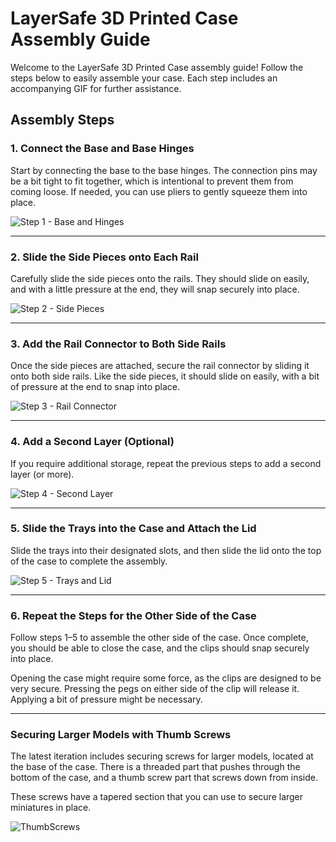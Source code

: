 # LayerSafe 3D Printed Case Assembly Guide

Welcome to the LayerSafe 3D Printed Case assembly guide! Follow the steps below to easily assemble your case. Each step includes an accompanying GIF for further assistance.

## Assembly Steps

### 1. Connect the Base and Base Hinges
Start by connecting the base to the base hinges. The connection pins may be a bit tight to fit together, which is intentional to prevent them from coming loose. If needed, you can use pliers to gently squeeze them into place.

![Step 1 - Base and Hinges](https://github.com/layersafe/LayerSafeCase/blob/main/BaseConstruction.gif)

---

### 2. Slide the Side Pieces onto Each Rail
Carefully slide the side pieces onto the rails. They should slide on easily, and with a little pressure at the end, they will snap securely into place.

![Step 2 - Side Pieces](https://github.com/layersafe/LayerSafeCase/blob/main/SideRails.gif)

---

### 3. Add the Rail Connector to Both Side Rails
Once the side pieces are attached, secure the rail connector by sliding it onto both side rails. Like the side pieces, it should slide on easily, with a bit of pressure at the end to snap into place.

![Step 3 - Rail Connector](https://github.com/layersafe/LayerSafeCase/blob/main/RailConnector.gif)

---

### 4. Add a Second Layer (Optional)
If you require additional storage, repeat the previous steps to add a second layer (or more).

![Step 4 - Second Layer](https://github.com/layersafe/LayerSafeCase/blob/main/SecondLayer.gif)

---

### 5. Slide the Trays into the Case and Attach the Lid
Slide the trays into their designated slots, and then slide the lid onto the top of the case to complete the assembly.

![Step 5 - Trays and Lid](https://github.com/layersafe/LayerSafeCase/blob/main/TraysAndLid.gif)

---

### 6. Repeat the Steps for the Other Side of the Case
Follow steps 1–5 to assemble the other side of the case. Once complete, you should be able to close the case, and the clips should snap securely into place.

Opening the case might require some force, as the clips are designed to be very secure. Pressing the pegs on either side of the clip will release it. Applying a bit of pressure might be necessary.

---

### Securing Larger Models with Thumb Screws
The latest iteration includes securing screws for larger models, located at the base of the case. There is a threaded part that pushes through the bottom of the case, and a thumb screw part that screws down from inside.

These screws have a tapered section that you can use to secure larger miniatures in place.

![ThumbScrews](https://github.com/layersafe/LayerSafeCase/blob/main/ThumbScrews%20(2).gif)
